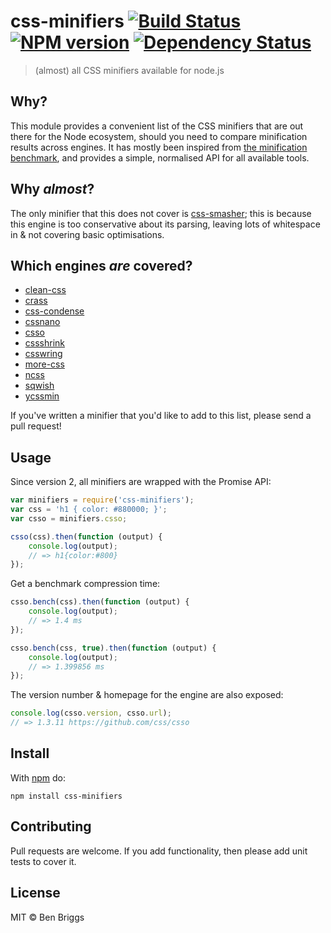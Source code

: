 # css-minifiers [![Build Status](https://travis-ci.org/ben-eb/css-minifiers.svg?branch=master)][ci] [![NPM version](https://badge.fury.io/js/css-minifiers.svg)][npm] [![Dependency Status](https://gemnasium.com/ben-eb/css-minifiers.svg)][deps]

> (almost) all CSS minifiers available for node.js

## Why?

This module provides a convenient list of the CSS minifiers that are out there
for the Node ecosystem, should you need to compare minification results across
engines. It has mostly been inspired from [the minification benchmark][1], and
provides a simple, normalised API for all available tools.

## Why *almost*?

The only minifier that this does not cover is [css-smasher][2]; this is because
this engine is too conservative about its parsing, leaving lots of whitespace in
& not covering basic optimisations.

## Which engines *are* covered?

* [clean-css](https://github.com/jakubpawlowicz/clean-css)
* [crass](https://github.com/mattbasta/crass)
* [css-condense](https://github.com/rstacruz/css-condense)
* [cssnano](https://github.com/ben-eb/cssnano)
* [csso](https://github.com/css/csso)
* [cssshrink](https://github.com/stoyan/cssshrink)
* [csswring](https://github.com/hail2u/node-csswring)
* [more-css](https://github.com/army8735/more)
* [ncss](https://github.com/wasche/ncss)
* [sqwish](https://github.com/ded/sqwish)
* [ycssmin](https://github.com/yui/ycssmin)

If you've written a minifier that you'd like to add to this list, please send a
pull request!

## Usage

Since version 2, all minifiers are wrapped with the Promise API:

```js
var minifiers = require('css-minifiers');
var css = 'h1 { color: #880000; }';
var csso = minifiers.csso;

csso(css).then(function (output) {
    console.log(output);
    // => h1{color:#800}
});
```

Get a benchmark compression time:

```js
csso.bench(css).then(function (output) {
    console.log(output);
    // => 1.4 ms
});

csso.bench(css, true).then(function (output) {
    console.log(output);
    // => 1.399856 ms
});
```

The version number & homepage for the engine are also exposed:

```js
console.log(csso.version, csso.url);
// => 1.3.11 https://github.com/css/csso
```

## Install

With [npm](https://npmjs.com) do:

```
npm install css-minifiers
```

## Contributing

Pull requests are welcome. If you add functionality, then please add unit tests
to cover it.

## License

MIT © Ben Briggs

[1]: https://github.com/GoalSmashers/css-minification-benchmark
[2]: https://github.com/MarkBennett/css-smasher

[ci]:   https://travis-ci.org/ben-eb/css-minifiers
[deps]: https://gemnasium.com/ben-eb/css-minifiers
[npm]:  http://badge.fury.io/js/css-minifiers

